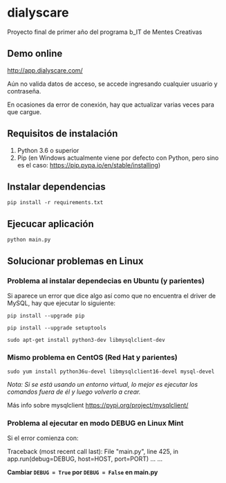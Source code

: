 # dialyscare

Proyecto final de primer año del programa b_IT de Mentes Creativas

## Demo online

http://app.dialyscare.com/

Aún no valida datos de acceso, se accede ingresando cualquier usuario y contraseña.

En ocasiones da error de conexión, hay que actualizar varias veces para que cargue.

## Requisitos de instalación

1. Python 3.6 o superior
2. Pip (en Windows actualmente viene por defecto con Python, pero sino es el caso: https://pip.pypa.io/en/stable/installing)


## Instalar dependencias

~~~~
pip install -r requirements.txt
~~~~

## Ejecucar aplicación
	
~~~~
python main.py
~~~~

## Solucionar problemas en Linux

### Problema al instalar dependecias en Ubuntu (y parientes)

Si aparece un error que dice algo así como que no encuentra el driver de MySQL, hay que ejecutar lo siguiente:

~~~~
pip install --upgrade pip
~~~~

~~~~
pip install --upgrade setuptools
~~~~

~~~~
sudo apt-get install python3-dev libmysqlclient-dev
~~~~

### Mismo problema en CentOS (Red Hat y parientes)

~~~~
sudo yum install python36u-devel libmysqlclient16-devel mysql-devel
~~~~

*Nota: Si se está usando un entorno virtual, lo mejor es ejecutar los comandos fuera de él y luego volverlo a crear.*

Más info sobre mysqlclient https://pypi.org/project/mysqlclient/

### Problema al ejecutar en modo DEBUG en Linux Mint

Si el error comienza con:

Traceback (most recent call last):
  File "main.py", line 425, in <module>
    app.run(debug=DEBUG, host=HOST, port=PORT)
  ...
  ...

**Cambiar `DEBUG = True` por `DEBUG = False` en main.py**
